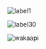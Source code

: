 ![label1](https://wakapi.dev/api/badge/erikfrish/interval:today?label=today)

![label30](https://wakapi.dev/api/badge/erikfrish/erikfrish/interval:30_days?label=last%2030d)

![wakaapi](https://github-readme-stats.vercel.app/api/wakatime?username=erikfrish&api_domain=wakapi.dev&bg_color=1A202C&title_color=2F855A&icon_color=2F855A&text_color=ffffff&custom_title=Wakapi%20Week%20Stats&layout=compact)
